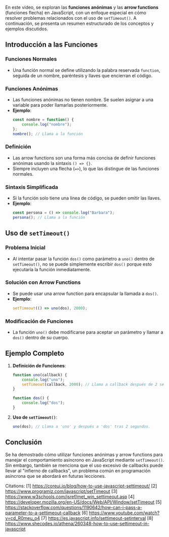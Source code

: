 En este vídeo, se exploran las **funciones anónimas** y las **arrow functions** (funciones flecha) en JavaScript, con un enfoque especial en cómo resolver problemas relacionados con el uso de `setTimeout()`. A continuación, se presenta un resumen estructurado de los conceptos y ejemplos discutidos.

## Introducción a las Funciones

### Funciones Normales
- Una función normal se define utilizando la palabra reservada `function`, seguida de un nombre, paréntesis y llaves que encierran el código.
  
### Funciones Anónimas
- Las funciones anónimas no tienen nombre. Se suelen asignar a una variable para poder llamarlas posteriormente.
- **Ejemplo**:
  ```javascript
  const nombre = function() {
      console.log("nombre");
  };
  nombre(); // Llama a la función
  ```



### Definición
- Las arrow functions son una forma más concisa de definir funciones anónimas usando la sintaxis `() => {}`. 
- Siempre incluyen una flecha (`=>`), lo que las distingue de las funciones normales.

### Sintaxis Simplificada
- Si la función solo tiene una línea de código, se pueden omitir las llaves.
- **Ejemplo**:
  ```javascript
  const persona = () => console.log("Barbara");
  persona(); // Llama a la función
  ```

## Uso de `setTimeout()`

### Problema Inicial
- Al intentar pasar la función `dos()` como parámetro a `uno()` dentro de `setTimeout()`, no se puede simplemente escribir `dos()` porque esto ejecutaría la función inmediatamente.

### Solución con Arrow Functions
- Se puede usar una arrow function para encapsular la llamada a `dos()`.
- **Ejemplo**:
  ```javascript
  setTimeout(() => uno(dos), 2000);
  ```

### Modificación de Funciones
- La función `uno()` debe modificarse para aceptar un parámetro y llamar a `dos()` dentro de su cuerpo.
  
## Ejemplo Completo

1. **Definición de Funciones**:
   ```javascript
   function uno(callback) {
       console.log("uno");
       setTimeout(callback, 2000); // Llama a callback después de 2 segundos
   }

   function dos() {
       console.log("dos");
   }
   ```

2. **Uso de `setTimeout()`**:
   ```javascript
   uno(dos); // Llama a 'uno' y después a 'dos' tras 2 segundos.
   ```

## Conclusión

Se ha demostrado cómo utilizar funciones anónimas y arrow functions para manejar el comportamiento asíncrono en JavaScript mediante `setTimeout()`. Sin embargo, también se menciona que el uso excesivo de callbacks puede llevar al "infierno de callbacks", un problema común en programación asíncrona que se abordará en futuras lecciones.

Citations:
[1] https://coreui.io/blog/how-to-use-javascript-settimeout/
[2] https://www.programiz.com/javascript/setTimeout
[3] https://www.w3schools.com/jsref/met_win_settimeout.asp
[4] https://developer.mozilla.org/en-US/docs/Web/API/Window/setTimeout
[5] https://stackoverflow.com/questions/1190642/how-can-i-pass-a-parameter-to-a-settimeout-callback
[6] https://www.youtube.com/watch?v=cd_R0meu_o4
[7] https://es.javascript.info/settimeout-setinterval
[8] https://www.shecodes.io/athena/260348-how-to-use-settimeout-in-javascript